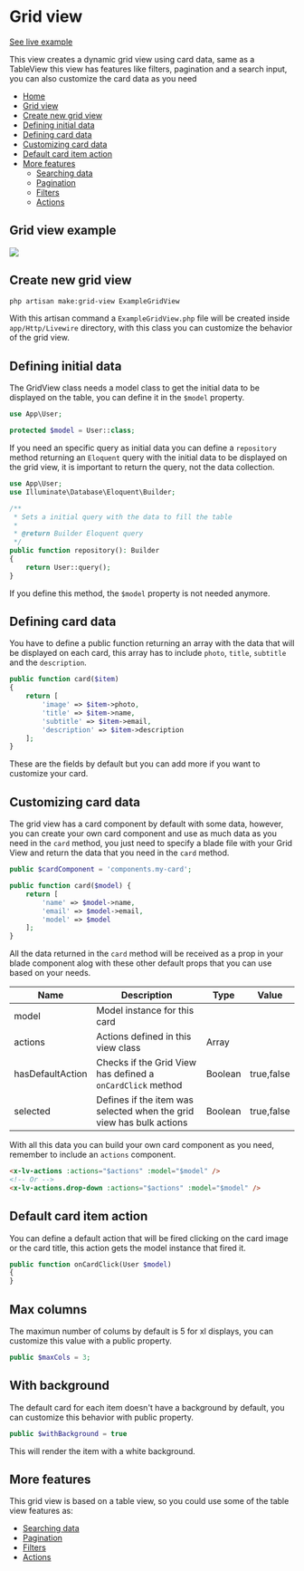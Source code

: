 # Grid view

[See live example](https://laravelviews.com/grid-view)

This view creates a dynamic grid view using card data, same as a TableView this view has features like filters, pagination and a search input, you can also customize the card data as you need

- [Home](../README.md)
- [Grid view](#grid-view)
- [Create new grid view](#create-new-grid-view)
- [Defining initial data](#defining-initial-data)
- [Defining card data](#defining-card-data)
- [Customizing card data](#customizing-card-data)
- [Default card item action](#default-card-item-action)
- [More features](#more-features)
  - [Searching data](./table-view.md#searching-data)
  - [Pagination](./table-view.md#pagination)
  - [Filters](./table-view.md#filters)
  - [Actions](./table-view.md#actions)

## Grid view example

![](./grid.png)

## Create new grid view

```bash
php artisan make:grid-view ExampleGridView
```

With this artisan command a `ExampleGridView.php` file will be created inside `app/Http/Livewire` directory, with this class you can customize the behavior of the grid view.

## Defining initial data

The GridView class needs a model class to get the initial data to be displayed on the table, you can define it in the `$model` property.

```php
use App\User;

protected $model = User::class;
```

If you need an specific query as initial data you can define a `repository` method  returning an `Eloquent` query with the initial data to be displayed on the grid view, it is important to return the query, not the data collection.

```php
use App\User;
use Illuminate\Database\Eloquent\Builder;

/**
 * Sets a initial query with the data to fill the table
 *
 * @return Builder Eloquent query
 */
public function repository(): Builder
{
    return User::query();
}
```

If you define this method, the `$model` property is not needed anymore.

## Defining card data

You have to define a public function returning an array with the data that will be displayed on each card, this array has to include `photo`, `title`, `subtitle` and the `description`.

```php
public function card($item)
{
    return [
        'image' => $item->photo,
        'title' => $item->name,
        'subtitle' => $item->email,
        'description' => $item->description
    ];
}
```

These are the fields by default but you can add more if you want to customize your card.

## Customizing card data

The grid view has a card component by default with some data, however, you can create your own card component and use as much data as you need in the `card` method, you just need to specify a blade file with your Grid View and return the data that you need in the `card` method.

```php
public $cardComponent = 'components.my-card';

public function card($model) {
    return [
        'name' => $model->name,
        'email' => $model->email,
        'model' => $model
    ];
}
```

All the data returned in the `card` method will be received as a prop in your blade component alog with these other default props that you can use based on your needs.

Name|Description|Type|Value
--|--|--|--|
model|Model instance for this card|||
actions|Actions defined in this view class|Array
hasDefaultAction|Checks if the Grid View has defined a `onCardClick` method|Boolean|true,false
selected|Defines if the item was selected when the grid view has bulk actions|Boolean|true,false

With all this data you can build your own card component as you need, remember to include an `actions` component.

```html
<x-lv-actions :actions="$actions" :model="$model" />
<!-- Or -->
<x-lv-actions.drop-down :actions="$actions" :model="$model" />
```


## Default card item action
You can define a default action that will be fired clicking on the card image or the card title, this action gets the model instance that fired it.

```php
public function onCardClick(User $model)
{
}
```

## Max columns

The maximun number of colums by default is 5 for xl displays, you can customize this value with a public property.

```php
public $maxCols = 3;
```

## With background
The default card for each item doesn't have a background by default, you can customize this behavior with public property.

```php
public $withBackground = true
```

This will render the item with a white background.

## More features
This grid view is based on a table view, so you could use some of the table view features as:

- [Searching data](./table-view#searching-data)
- [Pagination](./table-view#pagination)
- [Filters](./table-view#filters)
- [Actions](./table-view#actions)
